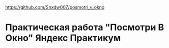 https://github.com/Shxdw007/posmotri_v_okno
# Практическая работа "Посмотри В Окно" Яндекс Практикум
